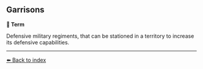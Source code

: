 ## Garrisons

**📑 Term**

Defensive military regiments, that can be stationed in a territory to increase its defensive capabilities.


----------
[⬅️ Back to index](../refs/index.md)